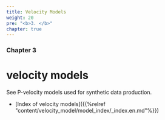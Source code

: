 ```yaml
---
title: Velocity Models
weight: 20
pre: "<b>3. </b>"
chapter: true
---
```


### Chapter 3

# velocity models

See P-velocity models used for synthetic data production. 

* [Index of velocity models]({{%relref "content/velocity_model/model_index/_index.en.md"%}})
